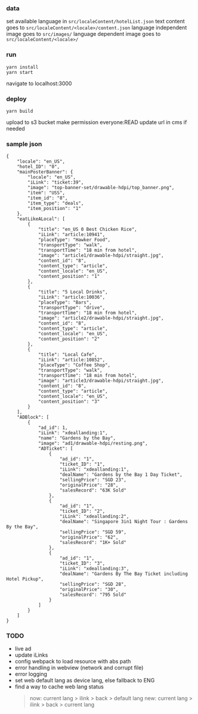 ### data
set available language in `src/localeContent/hotelList.json`
text content goes to `src/localeContent/<locale>/content.json`
language independent image goes to `src/images/`
language dependent image goes to `src/localeContent/<locale>/`


### run
```
yarn install
yarn start
```
navigate to localhost:3000

### deploy
```
yarn build
```
upload to s3 bucket
make permission everyone:READ
update url in cms if needed

### sample json
```
{
    "locale": "en_US",
    "hotel_ID": "0",
    "mainPosterBanner": {
        "locale": "en_US",
        "iLink": "ticket:39",
        "image": "top-banner-set/drawable-hdpi/top_banner.png",
        "item": "USS",
        "item_id": "8",
        "item_type": "deals",
        "item_position": "1"
    },
    "eatLikeALocal": [
        {
            "title": "en_US 0 Best Chicken Rice",
            "iLink": "article:10941",
            "placeType": "Hawker Food",
            "transportType": "walk",
            "transportTime": "18 min from hotel",
            "image": "article1/drawable-hdpi/straight.jpg",
            "content_id": "8",
            "content_type": "article",
            "content_locale": "en_US",
            "content_position": "1"
        },
        {
            "title": "5 Local Drinks",
            "iLink": "article:10036",
            "placeType": "Bars",
            "transportType": "drive",
            "transportTime": "18 min from hotel",
            "image": "article2/drawable-hdpi/straight.jpg",
            "content_id": "8",
            "content_type": "article",
            "content_locale": "en_US",
            "content_position": "2"
        },
        {
            "title": "Local Cafe",
            "iLink": "article:10852",
            "placeType": "Coffee Shop",
            "transportType": "walk",
            "transportTime": "18 min from hotel",
            "image": "article3/drawable-hdpi/straight.jpg",
            "content_id": "8",
            "content_type": "article",
            "content_locale": "en_US",
            "content_position": "3"
        }
    ],
    "ADBlock": [
        {
            "ad_id": 1,
            "iLink": "xdeallanding:1",
            "name": "Gardens by the Bay",
            "image": "ad1/drawable-hdpi/resting.png",
            "ADTicket": [
                {
                    "ad_id": "1",
                    "ticket_ID": "1",
                    "iLink": "xdeallanding:1",
                    "dealName": "Gardens by the Bay 1 Day Ticket",
                    "sellingPrice": "SGD 23",
                    "originalPrice": "28",
                    "salesRecord": "63K Sold"
                },
                {
                    "ad_id": "1",
                    "ticket_ID": "2",
                    "iLink": "xdeallanding:2",
                    "dealName": "Singapore 3in1 Night Tour : Gardens By the Bay",
                    "sellingPrice": "SGD 59",
                    "originalPrice": "62",
                    "salesRecord": "1K+ Sold"
                },
                {
                    "ad_id": "1",
                    "ticket_ID": "3",
                    "iLink": "xdeallanding:3",
                    "dealName": "Gardens By The Bay Ticket including Hotel Pickup",
                    "sellingPrice": "SGD 28",
                    "originalPrice": "30",
                    "salesRecord": "795 Sold"
                }
            ]
        }
    ]
}
```

### TODO
- live ad
- update iLinks
- config webpack to load resource with abs path
- error handling in webview (network and corrupt file)
- error logging
- set web default lang as device lang, else fallback to ENG
- find a way to cache web lang status
    > now: current lang > ilink > back > default lang
    > new: current lang > ilink > back > current lang